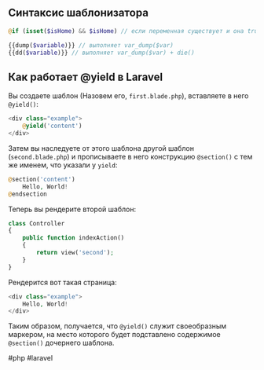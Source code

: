 ## Синтаксис шаблонизатора

```php
@if (isset($isHome) && $isHome) // если переменная существует и она true
```

```php
{{dump($variable)}} // выполняет var_dump($var)
{{dd($variable)}} // выполняет var_dump($var) + die()
```


## Как работает @yield в Laravel

Вы создаете шаблон (Назовем его, `first.blade.php`), вставляете в него `@yield()`:
```php
<div class="example">
    @yield('content')
</div>
```

Затем вы наследуете от этого шаблона другой шаблон (`second.blade.php`) и прописываете в него конструкцию `@section()` с тем же именем, что указали у `yield`:
```php
@section('content')
    Hello, World!
@endsection
```

Теперь вы рендерите второй шаблон:
```php
class Controller
{
    public function indexAction()
    {
        return view('second');
    }
}
```

Рендерится вот такая страница:
```php
<div class="example">
    Hello, World!
</div>
```

Таким образом, получается, что `@yield()` служит своеобразным маркером, на место которого будет подставлено содержимое `@section()` дочернего шаблона.


#php #laravel

